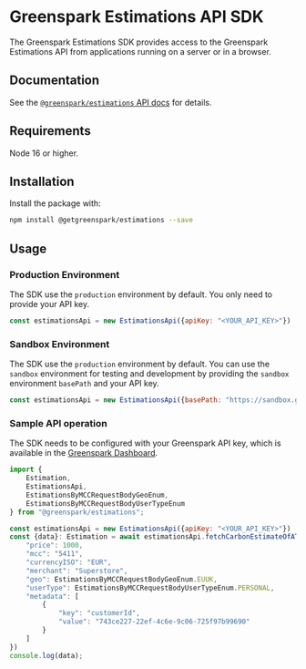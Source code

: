 # Greenspark Estimations API SDK
The Greenspark Estimations SDK provides access to the Greenspark Estimations API from
applications running on a server or in a browser.

## Documentation
See the [`@greenspark/estimations` API docs](https://greenspark.readme.io/reference/introduction) for details.

## Requirements

Node 16 or higher.

## Installation

Install the package with:

```sh
npm install @getgreenspark/estimations --save
```

## Usage

### Production Environment
The SDK use the `production` environment by default. You only need to provide your API key.
```js
const estimationsApi = new EstimationsApi({apiKey: "<YOUR_API_KEY>"})
```

### Sandbox Environment
The SDK use the `production` environment by default. You can use the `sandbox` environment for testing and development by providing the `sandbox` environment `basePath` and your API key.
```js
const estimationsApi = new EstimationsApi({basePath: "https://sandbox.getgreenspark.com", apiKey: "<YOUR_API_KEY>"})
```

### Sample API operation

The SDK needs to be configured with your Greenspark API key, which is
available in the [Greenspark Dashboard](https://app.getgreenspark.com/account).

```js
import {
    Estimation,
    EstimationsApi,
    EstimationsByMCCRequestBodyGeoEnum,
    EstimationsByMCCRequestBodyUserTypeEnum
} from "@greenspark/estimations";

const estimationsApi = new EstimationsApi({apiKey: "<YOUR_API_KEY>"})
const {data}: Estimation = await estimationsApi.fetchCarbonEstimateOfATransactionByMCC({
    "price": 1000,
    "mcc": "5411",
    "currencyISO": "EUR",
    "merchant": "Superstore",
    "geo": EstimationsByMCCRequestBodyGeoEnum.EUUK,
    "userType": EstimationsByMCCRequestBodyUserTypeEnum.PERSONAL,
    "metadata": [
        {
            "key": "customerId",
            "value": "743ce227-22ef-4c6e-9c06-725f97b99690"
        }
    ]
})
console.log(data);
```
